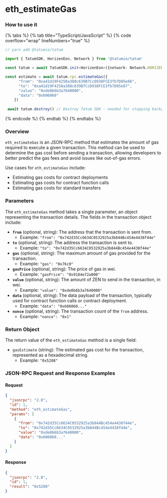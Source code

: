 # eth\_estimateGas

### How to use it

{% tabs %}
{% tab title="TypeScript/JavaScript" %}
{% code overflow="wrap" lineNumbers="true" %}
```typescript
// yarn add @tatumio/tatum

import { TatumSDK, HorizenEon, Network } from '@tatumio/tatum'

const tatum = await TatumSDK.init<HorizenEon>({network: Network.HORIZEN_EON})

const estimate = await tatum.rpc.estimateGas({
      "from": "0xa41d19F4258a388c639B7CcD938FCE3fb7D05e86",
      "to": "0xa41d19F4258a388c639B7CcD938FCE3fb7D05e87",
      "value": "0xde0b6b3a7640000",
      "data": "0x606060"
    })
    
 await tatum.destroy() // Destroy Tatum SDK - needed for stopping background jobs
```
{% endcode %}
{% endtab %}
{% endtabs %}

### Overview

`eth_estimateGas` is an JSON-RPC method that estimates the amount of gas required to execute a given transaction. This method can be used to determine the gas cost before sending a transaction, allowing developers to better predict the gas fees and avoid issues like out-of-gas errors.

Use cases for `eth_estimateGas` include:

* Estimating gas costs for contract deployments
* Estimating gas costs for contract function calls
* Estimating gas costs for standard transfers

### Parameters

The `eth_estimateGas` method takes a single parameter, an object representing the transaction details. The fields in the transaction object include:

* **`from`** (optional, string): The address that the transaction is sent from.
  * Example: `"from": "0x742d35Cc6634C0532925a3b844Bc454e4438f44e"`
* **`to`** (optional, string): The address the transaction is sent to.
  * Example: `"to": "0x742d35Cc6634C0532925a3b844Bc454e4438f44e"`
* **`gas`** (optional, string): The maximum amount of gas provided for the transaction.
  * Example: `"gas": "0x76c0"`
* **`gasPrice`** (optional, string): The price of gas in wei.
  * Example: `"gasPrice": "0x9184e72a000"`
* **`value`** (optional, string): The amount of ZEN to send in the transaction, in wei.
  * Example: `"value": "0xde0b6b3a7640000"`
* **`data`** (optional, string): The data payload of the transaction, typically used for contract function calls or contract deployment.
  * Example: `"data": "0x606060..."`
* **`nonce`** (optional, string): The transaction count of the `from` address.
  * Example: `"nonce": "0x1"`

### Return Object

The return value of the `eth_estimateGas` method is a single field:

* `gasEstimate` (string): The estimated gas cost for the transaction, represented as a hexadecimal string.
  * Example: `"0x5208"`

### JSON-RPC Request and Response Examples

#### Request

```json
{
  "jsonrpc": "2.0",
  "id": 1,
  "method": "eth_estimateGas",
  "params": [
    {
      "from": "0x742d35Cc6634C0532925a3b844Bc454e4438f44e",
      "to": "0x742d35Cc6634C0532925a3b844Bc454e4438f44e",
      "value": "0xde0b6b3a7640000",
      "data": "0x606060..."
    }
  ]
}
```

#### Response

```json
{
  "jsonrpc": "2.0",
  "id": 1,
  "result": "0x5208"
}
```
